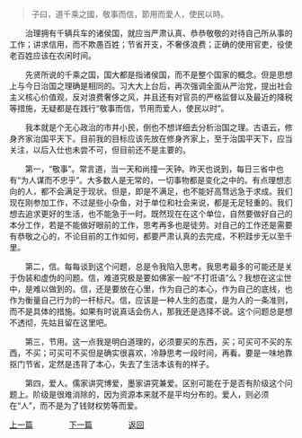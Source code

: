 > 子曰，道千乘之國，敬事而信，節用而愛人，使民以時。

&emsp;&emsp;治理拥有千辆兵车的诸侯国，就应当严肃认真、恭恭敬敬的对待自己所从事的工作；讲求信用，而不欺愚百姓；节省开支，不奢侈浪费；正确的使用官吏，役使老百姓应该在农闲时间。<br>

&emsp;&emsp;先贤所说的千乘之国，国大都是指诸侯国，而不是整个国家的概念。但是思想上与今日治国之理确是相同的。习大大上台后，再次强调全面从严治党，提出社会主义核心价值观，反对浪费奢侈之风，并且还有对官员的严格监督以及最近的降税等措施，无疑都是在践行“敬事而信，节用而爱人，使民以时”。<br>

&emsp;&emsp;我本就是个无心政治的市井小民，倒也不想详细去分析治国之理。古语云，修身齐家治国平天下。目前我的目标应该先放在修身齐家上，至于治国平天下，应当关注，以后入仕也未尝不可，但目前还不是主要的。<br>

&emsp;&emsp;第一，“敬事”。常言道，当一天和尚撞一天钟。昨天也说到，每日三省中也有“为人谋而不忠乎”。大多数人是无常的，一切事物都是变化之中的。有点理想志向的人，都不会满足于现状。但是，即是不满足，也不能好高骛远急于求成。我们现在刚参加工作，不过是些小杂鱼，对于单位和社会来说，都是无足轻重的。我们想去追求更好的生活，也不能急于一时。既然现在在这个单位，自然要做好自己的本分工作，若是不能做好眼前的工作，思考再多也是徒劳。对自己的工作还是需要有恭敬之心的，不论目前的工作如何，都要严肃认真的去完成，不积跬步无以至千里。<br>

&emsp;&emsp;第二，信。每每谈到这个问题，总是令我陷入思考。我思考最多的可能还是关于伪装和虚伪的问题。信，难道究极是要如佛家一般“不打诳语”么？我想在这尘世中，是难以做到的。信，还是要放在心里，作为自己的本心，作为自己的底线，也作为衡量自己行为的一杆标尺。信，应该是一种人生的态度，是为人的一条准则，而不是具体的措施。如果有时说真话会伤人，那我还是选择不说。这个问题总是想不透彻，先姑且留在这里吧。<br>

&emsp;&emsp;第三，节用。这一点我是明白道理的，必须要买的东西，买；可买可不买的东西，不买；可买可不买但是确实很喜欢，冷静思考一段时间，再看。要是一味地靠抠门节省，定然是违背了本心，失去了生活本该有的样子。<br>

&emsp;&emsp;第四，爱人。儒家讲究博爱，墨家讲究兼爱。区别可能在于是否有阶级这个问题上。阶级是很难消除的，因为资源本来就不是平均分布的。爱人，则必须在“人”，而不是为了钱财权势等而爱。<br>

[上一篇](https://tianlujun.github.io/reading-notes/LunYu/XueEr/20190412_xueer_04)
&emsp;&emsp;&emsp;&emsp;
[下一篇](https://tianlujun.github.io/reading-notes/LunYu/XueEr/20190412_xueer_06)
&emsp;&emsp;&emsp;&emsp;
[返回](https://tianlujun.github.io/reading-notes/LunYu/XueEr)